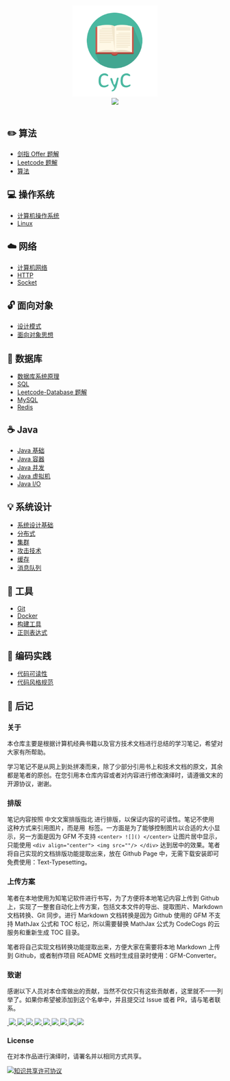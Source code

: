
<!--  | Ⅰ | Ⅱ | Ⅲ | Ⅳ | Ⅴ | Ⅵ | Ⅶ | Ⅷ | Ⅸ | Ⅹ |
| :--------: | :---------: | :---------: | :---------: | :---------: | :---------:| :---------: | :-------: | :-------:| :------:|
| 算法[:pencil2:](#pencil2-算法) | 操作系统[:computer:](#computer-操作系统)|网络[:cloud:](#cloud-网络) | 面向对象[:couple:](#couple-面向对象) |数据库[:floppy_disk:](#floppy_disk-数据库)| Java [:coffee:](#coffee-java)| 系统设计[:bulb:](#bulb-系统设计)| 工具[:hammer:](#hammer-工具)| 编码实践[:speak_no_evil:](#speak_no_evil-编码实践)| 后记[:memo:](#memo-后记) | -->

<!-- | Ⅰ | Ⅱ | Ⅲ | Ⅳ | Ⅴ |
| :--------: | :---------: | :---------: | :---------: | :---------: |
| &emsp;&emsp;&emsp;算法&emsp;&emsp;&emsp;<br>[:pencil2:](#pencil2-算法) | &emsp;&emsp;&emsp;操作系统&emsp;&emsp;&emsp;<br>[:computer:](#computer-操作系统) | &emsp;&emsp;&emsp;&emsp;网络&emsp;&emsp;&emsp;&emsp;<br>[:cloud:](#cloud-网络) | &emsp;&emsp;&emsp;面向对象&emsp;&emsp;&emsp;<br>[:couple:](#couple-面向对象) | &emsp;&emsp;&emsp;数据库&emsp;&emsp;<br>[:floppy_disk:](#floppy_disk-数据库)|

| Ⅵ | Ⅶ | Ⅷ | Ⅸ | Ⅹ |
|:---------:| :---------: | :-------: | :-------:| :------:|
| &emsp;&emsp;&emsp;Java&emsp;&emsp;&emsp;<br>[:coffee:](#coffee-java) | &emsp;&emsp;&emsp;系统设计&emsp;&emsp;&emsp;<br>[:bulb:](#bulb-系统设计) | &emsp;&emsp;&emsp;&emsp;工具&emsp;&emsp;&emsp;&emsp;<br>[:hammer:](#hammer-工具) | &emsp;&emsp;&emsp;编码实践&emsp;&emsp;&emsp;<br>[:speak_no_evil:](#speak_no_evil-编码实践) | &emsp;&emsp;&emsp;后记 &emsp;&emsp;&emsp;<br>[:memo:](#memo-后记) |
-->

<br>

<div align="center">
    <img src="other/LogoMakr_0zpEzN.png" width="200px">
    <br>
    <a href="https://github.com/bigdot123456/ComputerScienseNotes"> <img src="https://img.shields.io/badge/>-read-4ab8a1.svg"></a> 
</div> 

<br/>

## :pencil2: 算法

- [剑指 Offer 题解](https://github.com/bigdot123456/ComputerScienseNotes/blob/master/docs/notes/剑指%20offer%20题解.md)
- [Leetcode 题解](https://github.com/bigdot123456/ComputerScienseNotes/blob/master/docs/notes/Leetcode%20题解.md)
- [算法](https://github.com/bigdot123456/ComputerScienseNotes/blob/master/docs/notes/算法.md)

## :computer: 操作系统

- [计算机操作系统](https://github.com/bigdot123456/ComputerScienseNotes/blob/master/docs/notes/计算机操作系统.md)
- [Linux](https://github.com/bigdot123456/ComputerScienseNotes/blob/master/docs/notes/Linux.md)

## :cloud: 网络 

- [计算机网络](https://github.com/bigdot123456/ComputerScienseNotes/blob/master/docs/notes/计算机网络.md)
- [HTTP](https://github.com/bigdot123456/ComputerScienseNotes/blob/master/docs/notes/HTTP.md)
- [Socket](https://github.com/bigdot123456/ComputerScienseNotes/blob/master/docs/notes/Socket.md)

## :unlock: 面向对象

- [设计模式](https://github.com/bigdot123456/ComputerScienseNotes/blob/master/docs/notes/设计模式.md)
- [面向对象思想](https://github.com/bigdot123456/ComputerScienseNotes/blob/master/docs/notes/面向对象思想.md)

## :floppy_disk: 数据库 

- [数据库系统原理](https://github.com/bigdot123456/ComputerScienseNotes/blob/master/docs/notes/数据库系统原理.md)
- [SQL](https://github.com/bigdot123456/ComputerScienseNotes/blob/master/docs/notes/SQL.md)
- [Leetcode-Database 题解](https://github.com/bigdot123456/ComputerScienseNotes/blob/master/docs/notes/Leetcode-Database%20题解.md)
- [MySQL](https://github.com/bigdot123456/ComputerScienseNotes/blob/master/docs/notes/MySQL.md)
- [Redis](https://github.com/bigdot123456/ComputerScienseNotes/blob/master/docs/notes/Redis.md)

## :coffee: Java

- [Java 基础](https://github.com/bigdot123456/ComputerScienseNotes/blob/master/docs/notes/Java%20基础.md)
- [Java 容器](https://github.com/bigdot123456/ComputerScienseNotes/blob/master/docs/notes/Java%20容器.md)
- [Java 并发](https://github.com/bigdot123456/ComputerScienseNotes/blob/master/docs/notes/Java%20并发.md)
- [Java 虚拟机](https://github.com/bigdot123456/ComputerScienseNotes/blob/master/docs/notes/Java%20虚拟机.md)
- [Java I/O](https://github.com/bigdot123456/ComputerScienseNotes/blob/master/docs/notes/Java%20IO.md)

## :bulb: 系统设计 

- [系统设计基础](https://github.com/bigdot123456/ComputerScienseNotes/blob/master/docs/notes/系统设计基础.md)
- [分布式](https://github.com/bigdot123456/ComputerScienseNotes/blob/master/docs/notes/分布式.md)
- [集群](https://github.com/bigdot123456/ComputerScienseNotes/blob/master/docs/notes/集群.md)
- [攻击技术](https://github.com/bigdot123456/ComputerScienseNotes/blob/master/docs/notes/攻击技术.md)
- [缓存](https://github.com/bigdot123456/ComputerScienseNotes/blob/master/docs/notes/缓存.md)
- [消息队列](https://github.com/bigdot123456/ComputerScienseNotes/blob/master/docs/notes/消息队列.md)

## :wrench: 工具 

- [Git](https://github.com/bigdot123456/ComputerScienseNotes/blob/master/docs/notes/Git.md)
- [Docker](https://github.com/bigdot123456/ComputerScienseNotes/blob/master/docs/notes/Docker.md)
- [构建工具](https://github.com/bigdot123456/ComputerScienseNotes/blob/master/docs/notes/构建工具.md)
- [正则表达式](https://github.com/bigdot123456/ComputerScienseNotes/blob/master/docs/notes/正则表达式.md)

## :mag_right: 编码实践 

- [代码可读性](https://github.com/bigdot123456/ComputerScienseNotes/blob/master/docs/notes/代码可读性.md)
- [代码风格规范](https://github.com/bigdot123456/ComputerScienseNotes/blob/master/docs/notes/代码风格规范.md)

## :memo: 后记 

### 关于

本仓库主要是根据计算机经典书籍以及官方技术文档进行总结的学习笔记，希望对大家有所帮助。

学习笔记不是从网上到处拼凑而来，除了少部分引用书上和技术文档的原文，其余都是笔者的原创。在您引用本仓库内容或者对内容进行修改演绎时，请遵循文末的开源协议，谢谢。

### 排版

笔记内容按照 中文文案排版指北 进行排版，以保证内容的可读性。笔记不使用 ![]() 这种方式来引用图片，而是用 <img> 标签。一方面是为了能够控制图片以合适的大小显示，另一方面是因为 GFM 不支持 `<center> ![]() </center>` 让图片居中显示，只能使用 `<div align="center"> <img src=""/> </div>` 达到居中的效果。笔者将自己实现的文档排版功能提取出来，放在 Github Page 中，无需下载安装即可免费使用：Text-Typesetting。

### 上传方案

笔者在本地使用为知笔记软件进行书写，为了方便将本地笔记内容上传到 Github 上，实现了一整套自动化上传方案，包括文本文件的导出、提取图片、Markdown 文档转换、Git 同步。进行 Markdown 文档转换是因为 Github 使用的 GFM 不支持 MathJax 公式和 TOC 标记，所以需要替换 MathJax 公式为 CodeCogs 的云服务和重新生成 TOC 目录。

笔者将自己实现文档转换功能提取出来，方便大家在需要将本地 Markdown 上传到 Github，或者制作项目 README 文档时生成目录时使用：GFM-Converter。



### 致谢

感谢以下人员对本仓库做出的贡献，当然不仅仅只有这些贡献者，这里就不一一列举了。如果你希望被添加到这个名单中，并且提交过 Issue 或者 PR，请与笔者联系。

<a href="https://github.com/CyC2018/CS-Notes">
</a>  
<a href="https://github.com/linw7">
​    <img src="https://avatars3.githubusercontent.com/u/21679154?s=400&v=4" width="50px">
</a> 
<a href="https://github.com/g10guang">
​    <img src="https://avatars1.githubusercontent.com/u/18458140?s=400&v=4" width="50px">
</a> 
<a href="https://github.com/ResolveWang">
​    <img src="https://avatars1.githubusercontent.com/u/8018776?s=400&v=4" width="50px">
</a>
<a href="https://github.com/crossoverJie">
​    <img src="https://avatars1.githubusercontent.com/u/15684156?s=400&v=4" width="50px">
</a> 
<a href="https://github.com/jy03078584">
​    <img src="https://avatars2.githubusercontent.com/u/7719370?s=400&v=4" width="50px">
</a>
<a href="https://github.com/kwongtailau">
​    <img src="https://avatars0.githubusercontent.com/u/22954582?s=400&v=4" width="50px">
</a>
<a href="https://github.com/xiangflight">
​    <img src="https://avatars2.githubusercontent.com/u/10072416?s=400&v=4" width="50px">
</a>
<a href="https://github.com/mafulong">
​    <img src="https://avatars1.githubusercontent.com/u/24795000?s=400&v=4" width="50px">
</a>
<a href="https://github.com/yanglbme">
​    <img src="https://avatars1.githubusercontent.com/u/21008209?s=400&v=4" width="50px">
</a>

### License

在对本作品进行演绎时，请署名并以相同方式共享。

<a rel="license" href="http://creativecommons.org/licenses/by-nc-sa/4.0/"><img alt="知识共享许可协议" style="border-width:0" src="https://i.creativecommons.org/l/by-nc-sa/4.0/88x31.png" /></a>
